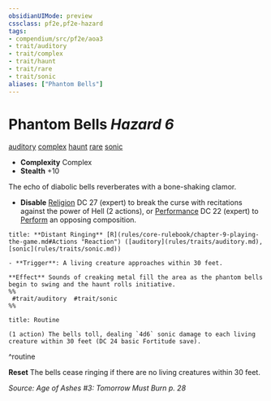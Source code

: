 ```yaml
---
obsidianUIMode: preview
cssclass: pf2e,pf2e-hazard
tags:
- compendium/src/pf2e/aoa3
- trait/auditory
- trait/complex
- trait/haunt
- trait/rare
- trait/sonic
aliases: ["Phantom Bells"]
---
```

# Phantom Bells *Hazard 6*  
[auditory](auditory.md "Auditory Effect Trait")  [complex](complex.md "Complex Hazard Trait")  [haunt](haunt.md "Haunt Hazard Trait")  [rare](rare.md "Rare Rarity Trait")  [sonic](sonic.md "Sonic Energy & Element Trait")  

- **Complexity** Complex
- **Stealth** +10  

The echo of diabolic bells reverberates with a bone-shaking clamor.

- **Disable** [Religion](skills.md#Religion) DC 27 (expert) to break the curse with recitations against the power of Hell (2 actions), or [Performance](skills.md#Performance) DC 22 (expert) to [Perform](perform.md) an opposing composition.  

```ad-embed-ability
title: **Distant Ringing** [R](rules/core-rulebook/chapter-9-playing-the-game.md#Actions "Reaction") ([auditory](rules/traits/auditory.md), [sonic](rules/traits/sonic.md))

- **Trigger**: A living creature approaches within 30 feet.

**Effect** Sounds of creaking metal fill the area as the phantom bells begin to swing and the haunt rolls initiative.  
%%
 #trait/auditory  #trait/sonic 
%%
```

```ad-pf2-summary
title: Routine

(1 action) The bells toll, dealing `4d6` sonic damage to each living creature within 30 feet (DC 24 basic Fortitude save).
```
^routine

**Reset** The bells cease ringing if there are no living creatures within 30 feet.  

*Source: Age of Ashes #3: Tomorrow Must Burn p. 28*